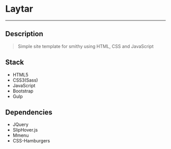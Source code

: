 # Laytar

---

## Description

> Simple site template for smithy using HTML, CSS and JavaScript

## Stack

- HTML5
- CSS3(Sass)
- JavaScript
- Bootstrap
- Gulp

## Dependencies

- JQuery
- SlipHover.js
- Mmenu
- CSS-Hamburgers
